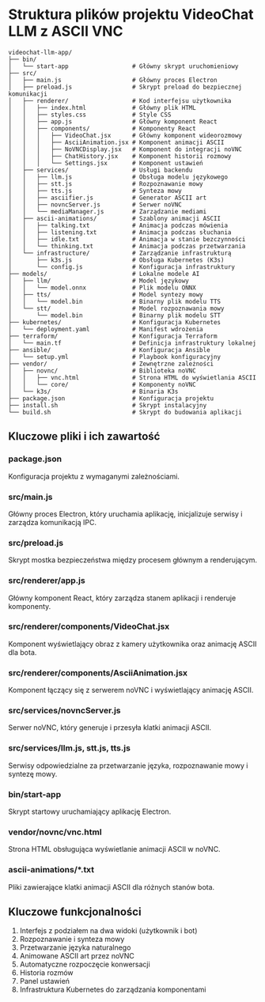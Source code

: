 # Struktura plików projektu VideoChat LLM z ASCII VNC

```
videochat-llm-app/
├── bin/
│   └── start-app                  # Główny skrypt uruchomieniowy
├── src/
│   ├── main.js                    # Główny proces Electron
│   ├── preload.js                 # Skrypt preload do bezpiecznej komunikacji
│   ├── renderer/                  # Kod interfejsu użytkownika
│   │   ├── index.html             # Główny plik HTML
│   │   ├── styles.css             # Style CSS
│   │   ├── app.js                 # Główny komponent React
│   │   ├── components/            # Komponenty React
│   │   │   ├── VideoChat.jsx      # Główny komponent wideorozmowy
│   │   │   ├── AsciiAnimation.jsx # Komponent animacji ASCII
│   │   │   ├── NoVNCDisplay.jsx   # Komponent do integracji noVNC
│   │   │   ├── ChatHistory.jsx    # Komponent historii rozmowy
│   │   │   └── Settings.jsx       # Komponent ustawień
│   ├── services/                  # Usługi backendu
│   │   ├── llm.js                 # Obsługa modelu językowego
│   │   ├── stt.js                 # Rozpoznawanie mowy
│   │   ├── tts.js                 # Synteza mowy
│   │   ├── asciifier.js           # Generator ASCII art
│   │   ├── novncServer.js         # Serwer noVNC
│   │   └── mediaManager.js        # Zarządzanie mediami
│   ├── ascii-animations/          # Szablony animacji ASCII
│   │   ├── talking.txt            # Animacja podczas mówienia
│   │   ├── listening.txt          # Animacja podczas słuchania
│   │   ├── idle.txt               # Animacja w stanie bezczynności
│   │   └── thinking.txt           # Animacja podczas przetwarzania
│   └── infrastructure/            # Zarządzanie infrastrukturą
│       ├── k3s.js                 # Obsługa Kubernetes (K3s)
│       └── config.js              # Konfiguracja infrastruktury
├── models/                        # Lokalne modele AI
│   ├── llm/                       # Model językowy
│   │   └── model.onnx             # Plik modelu ONNX
│   ├── tts/                       # Model syntezy mowy
│   │   └── model.bin              # Binarny plik modelu TTS
│   └── stt/                       # Model rozpoznawania mowy
│       └── model.bin              # Binarny plik modelu STT
├── kubernetes/                    # Konfiguracja Kubernetes
│   └── deployment.yaml            # Manifest wdrożenia
├── terraform/                     # Konfiguracja Terraform
│   └── main.tf                    # Definicja infrastruktury lokalnej
├── ansible/                       # Konfiguracja Ansible
│   └── setup.yml                  # Playbook konfiguracyjny
├── vendor/                        # Zewnętrzne zależności
│   ├── novnc/                     # Biblioteka noVNC
│   │   ├── vnc.html               # Strona HTML do wyświetlania ASCII
│   │   └── core/                  # Komponenty noVNC
│   └── k3s/                       # Binaria K3s
├── package.json                   # Konfiguracja projektu
├── install.sh                     # Skrypt instalacyjny
└── build.sh                       # Skrypt do budowania aplikacji
```

## Kluczowe pliki i ich zawartość

### package.json
Konfiguracja projektu z wymaganymi zależnościami.

### src/main.js
Główny proces Electron, który uruchamia aplikację, inicjalizuje serwisy i zarządza komunikacją IPC.

### src/preload.js
Skrypt mostka bezpieczeństwa między procesem głównym a renderującym.

### src/renderer/app.js
Główny komponent React, który zarządza stanem aplikacji i renderuje komponenty.

### src/renderer/components/VideoChat.jsx
Komponent wyświetlający obraz z kamery użytkownika oraz animację ASCII dla bota.

### src/renderer/components/AsciiAnimation.jsx
Komponent łączący się z serwerem noVNC i wyświetlający animację ASCII.

### src/services/novncServer.js
Serwer noVNC, który generuje i przesyła klatki animacji ASCII.

### src/services/llm.js, stt.js, tts.js
Serwisy odpowiedzialne za przetwarzanie języka, rozpoznawanie mowy i syntezę mowy.

### bin/start-app
Skrypt startowy uruchamiający aplikację Electron.

### vendor/novnc/vnc.html
Strona HTML obsługująca wyświetlanie animacji ASCII w noVNC.

### ascii-animations/*.txt
Pliki zawierające klatki animacji ASCII dla różnych stanów bota.

## Kluczowe funkcjonalności

1. Interfejs z podziałem na dwa widoki (użytkownik i bot)
2. Rozpoznawanie i synteza mowy
3. Przetwarzanie języka naturalnego
4. Animowane ASCII art przez noVNC
5. Automatyczne rozpoczęcie konwersacji
6. Historia rozmów
7. Panel ustawień
8. Infrastruktura Kubernetes do zarządzania komponentami
